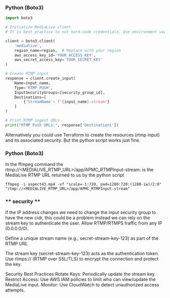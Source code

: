 

### **Python (Boto3)**  
```python
import boto3

# Initialize MediaLive client
# It is best practice to not hard-code credentials. Use environment variables or an IAM role.

client = boto3.client(
    'medialive',
    region_name=region,  # Replace with your region
    aws_access_key_id='YOUR_ACCESS_KEY',
    aws_secret_access_key='YOUR_SECRET_KEY'
)

# Create RTMP input
response = client.create_input(
    Name=input_name,
    Type='RTMP_PUSH',
    InputSecurityGroups=[security_group_id],
    Destinations=[
        {'StreamName': f"{input_name}-stream"}
    ]
)

# Print RTMP ingest URLs
print("RTMP Push URLs:", response['Destinations'])
```
Alternatively you could use Terraform to create the resources (rtmp input) and its associated security. But the python script works just fine.

### **Python (Boto3)** 
In the ffmpeg command the rtmp://<MEDIALIVE_RTMP_URL>/app/APMC_RTMPInput-stream: is the MediaLive RTMP URL returned to us by the python script
```
ffmpeg -i aspect43.mp4 -vf "scale=-1:720, pad=1280:720:(1280-iw)/2:0" "rtmp://<MEDIALIVE_RTMP_URL>/app/APMC_RTMPInput-stream"
```


### ** security **

if the IP address changes we need to change the input security group to have the new cidr, this could be a problem instead we can rely on the stream key to authenticate the user. Allow RTMP/RTMPS traffic from any IP (0.0.0.0/0).

Define a unique stream name (e.g., secret-stream-key-123) as part of the RTMP URL

The stream key (secret-stream-key-123) acts as the authentication token.
Use rtmps:// (RTMP over SSL/TLS) to encrypt the connection and protect the key.

Security Best Practices
Rotate Keys: Periodically update the stream key.
Restrict Access: Use AWS IAM policies to limit who can view/update the MediaLive input.
Monitor: Use CloudWatch to detect unauthorized access attempts.



